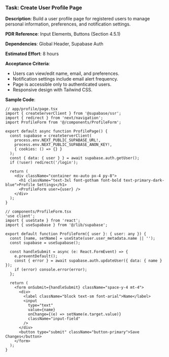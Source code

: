 ### Task: Create User Profile Page

**Description**: Build a user profile page for registered users to manage personal information, preferences, and notification settings.

**PDR Reference**: Input Elements, Buttons (Section 4.5.1)

**Dependencies**: Global Header, Supabase Auth

**Estimated Effort**: 8 hours

**Acceptance Criteria**:
- Users can view/edit name, email, and preferences.
- Notification settings include email alert frequency.
- Page is accessible only to authenticated users.
- Responsive design with Tailwind CSS.

**Sample Code**:
```tsx
// app/profile/page.tsx
import { createServerClient } from '@supabase/ssr';
import { redirect } from 'next/navigation';
import ProfileForm from '@/components/ProfileForm';

export default async function ProfilePage() {
  const supabase = createServerClient(
    process.env.NEXT_PUBLIC_SUPABASE_URL!,
    process.env.NEXT_PUBLIC_SUPABASE_ANON_KEY!,
    { cookies: () => {} }
  );
  const { data: { user } } = await supabase.auth.getUser();
  if (!user) redirect('/login');

  return (
    <div className="container mx-auto px-4 py-8">
      <h1 className="text-3xl font-gotham font-bold text-primary-dark-blue">Profile Settings</h1>
      <ProfileForm user={user} />
    </div>
  );
}
```
```tsx
// components/ProfileForm.tsx
'use client';
import { useState } from 'react';
import { useSupabase } from '@/lib/supabase';

export default function ProfileForm({ user }: { user: any }) {
  const [name, setName] = useState(user.user_metadata.name || '');
  const supabase = useSupabase();

  const handleSubmit = async (e: React.FormEvent) => {
    e.preventDefault();
    const { error } = await supabase.auth.updateUser({ data: { name } });
    if (error) console.error(error);
  };

  return (
    <form onSubmit={handleSubmit} className="space-y-4 mt-4">
      <div>
        <label className="block text-sm font-arial">Name</label>
        <input
          type="text"
          value={name}
          onChange={(e) => setName(e.target.value)}
          className="input-field"
        />
      </div>
      <button type="submit" className="button-primary">Save Changes</button>
    </form>
  );
}
```